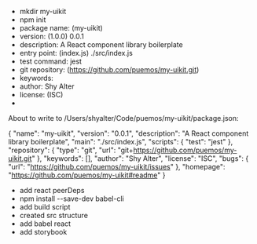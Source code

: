 - mkdir my-uikit
- npm init
- package name: (my-uikit)
- version: (1.0.0) 0.0.1
- description: A React component library boilerplate
- entry point: (index.js) ./src/index.js
- test command: jest
- git repository: (https://github.com/puemos/my-uikit.git)
- keywords: 
- author: Shy Alter
- license: (ISC)
- 
About to write to /Users/shyalter/Code/puemos/my-uikit/package.json:

{
  "name": "my-uikit",
  "version": "0.0.1",
  "description": "A React component library boilerplate",
  "main": "./src/index.js",
  "scripts": {
    "test": "jest"
  },
  "repository": {
    "type": "git",
    "url": "git+https://github.com/puemos/my-uikit.git"
  },
  "keywords": [],
  "author": "Shy Alter",
  "license": "ISC",
  "bugs": {
    "url": "https://github.com/puemos/my-uikit/issues"
  },
  "homepage": "https://github.com/puemos/my-uikit#readme"
}


- add react peerDeps
- npm install --save-dev babel-cli
- add build script
- created src structure
- add babel react
- add storybook